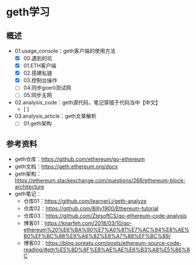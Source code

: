 # geth学习

## 概述

- 01.usage_console：geth客户端的使用方法
  - [x] 00.遇到的坑
  - [x] 01.ETH客户端
  - [x] 02.搭建私链
  - [x] 03.控制台操作
  - [ ] 04.同步goerli测试网
  - [ ] 05.同步主网
- 02.analysis_code：geth源代码，笔记穿插于代码当中【中文】
  - [ ] 
- 03.analysis_article：geth文章解析
  - [ ] 01.geth架构

## 参考资料

- geth仓库：https://github.com/ethereum/go-ethereum
- geth文档：https://geth.ethereum.org/docs
- geth架构：https://ethereum.stackexchange.com/questions/268/ethereum-block-architecture
- geth笔记：
  - 仓库01：https://github.com/learnerLj/geth-analyze
  - 仓库02：https://github.com/Billy1900/Ethereum-tutorial
  - 仓库03：https://github.com/ZtesoftCS/go-ethereum-code-analysis
  - 博客01：https://knarfeh.com/2018/03/10/go-ethereum%20%E6%BA%90%E7%A0%81%E7%AC%94%E8%AE%B0%EF%BC%88%E6%A6%82%E8%A7%88%EF%BC%89/
  - 博客02：https://blog.soreatu.com/posts/ethereum-source-code-reading/#eth%E5%8D%8F%E8%AE%AE%E6%B3%A8%E5%86%8C







































